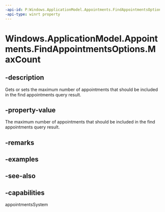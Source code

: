 ```yaml
---
-api-id: P:Windows.ApplicationModel.Appointments.FindAppointmentsOptions.MaxCount
-api-type: winrt property
---
```


<!-- Property syntax
public uint MaxCount { get;  set; }
-->

# Windows.ApplicationModel.Appointments.FindAppointmentsOptions.MaxCount

## -description
Gets or sets the maximum number of appointments that should be included in the find appointments query result.

## -property-value
The maximum number of appointments that should be included in the find appointments query result.

## -remarks

## -examples

## -see-also

## -capabilities
appointmentsSystem
